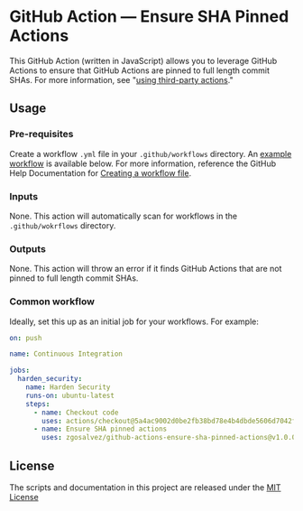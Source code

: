 # GitHub Action — Ensure SHA Pinned Actions

This GitHub Action (written in JavaScript) allows you to leverage GitHub Actions to ensure that GitHub Actions are pinned to full length commit SHAs. For more information, see "[using third-party actions](https://docs.github.com/en/free-pro-team@latest/actions/learn-github-actions/security-hardening-for-github-actions#using-third-party-actions)."

## Usage
### Pre-requisites
Create a workflow `.yml` file in your `.github/workflows` directory. An [example workflow](#example-workflow---create-a-release) is available below. For more information, reference the GitHub Help Documentation for [Creating a workflow file](https://help.github.com/en/articles/configuring-a-workflow#creating-a-workflow-file).

### Inputs
None. This action will automatically scan for workflows in the `.github/wokrflows` directory.

### Outputs
None. This action will throw an error if it finds GitHub Actions that are not pinned to full length commit SHAs.

### Common workflow

Ideally, set this up as an initial job for your workflows. For example:
```yaml
on: push

name: Continuous Integration

jobs:
  harden_security:
    name: Harden Security
    runs-on: ubuntu-latest
    steps:
      - name: Checkout code
        uses: actions/checkout@5a4ac9002d0be2fb38bd78e4b4dbde5606d7042f # v2.3.4
      - name: Ensure SHA pinned actions
        uses: zgosalvez/github-actions-ensure-sha-pinned-actions@v1.0.0 # Replace this
```

## License
The scripts and documentation in this project are released under the [MIT License](LICENSE)